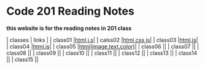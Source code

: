 # Code 201 Reading Notes
**this website is for the reading notes in 201 class**


| classes   | links    |
| class01   |[html,j.s](class01)|
| calss02   |[html,css,js](class02)|
| class03   |[html.js](class03)|
| class04   |[html.js](class04)|
| class05   |[html(image.text.color)](class05)|
| class06   |[](class06)|
| class07   |[](class07)|
| class08   |[](class08)|
| class09   |[](class09)|
| class10   |[](class10)|
| class11   |[](class11)|
| class12   |[](class12)|
| class13   |[](class13)|
| class14   |[](class14)|
| class15   |[](class15)|
